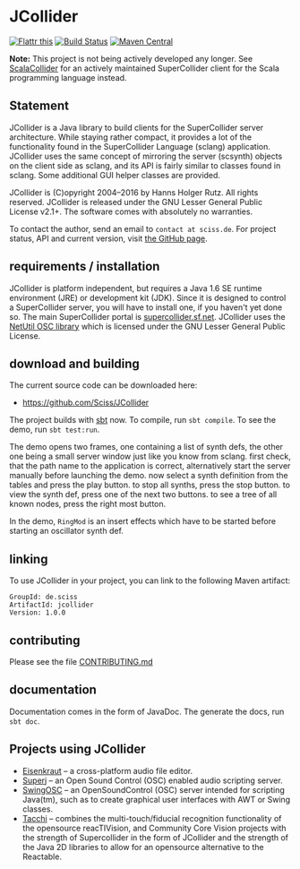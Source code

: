 # JCollider

[![Flattr this](http://api.flattr.com/button/flattr-badge-large.png)](https://flattr.com/submit/auto?user_id=sciss&url=https%3A%2F%2Fgithub.com%2FSciss%2FJCollider&title=JCollider&language=Scala&tags=github&category=software)
[![Build Status](https://travis-ci.org/Sciss/JCollider.svg?branch=master)](https://travis-ci.org/Sciss/JCollider)
[![Maven Central](https://maven-badges.herokuapp.com/maven-central/de.sciss/jcollider/badge.svg)](https://maven-badges.herokuapp.com/maven-central/de.sciss/jcollider)

__Note:__ This project is not being actively developed any longer. See [ScalaCollider](https://github.com/Sciss/ScalaCollider) for an actively maintained SuperCollider client for the Scala programming language instead.

## Statement

JCollider is a Java library to build clients for the SuperCollider server architecture. While staying rather compact, it provides a lot of the functionality found in the SuperCollider Language (sclang) application. JCollider uses the same concept of mirroring the server (scsynth) objects on the client side as sclang, and its API is fairly similar to classes found in sclang. Some additional GUI helper classes are provided.

JCollider is (C)opyright 2004&ndash;2016 by Hanns Holger Rutz. All rights reserved. JCollider is released under the GNU Lesser General Public License v2.1+. The software comes with absolutely no warranties.

To contact the author, send an email to `contact at sciss.de`. For project status, API and current version, visit [the GitHub page](https://github.com/Sciss/JCollider).

## requirements / installation

JCollider is platform independent, but requires a Java 1.6 SE runtime environment (JRE) or development kit (JDK). Since it is designed to control a SuperCollider server, you will have to install one, if you haven't yet done so. The main SuperCollider portal is [supercollider.sf.net](http://supercollider.sf.net/). JCollider uses the [NetUtil OSC library](https://github.com/Sciss/NetUtil) which is licensed under the GNU Lesser General Public License.

## download and building

The current source code can be downloaded here:

- https://github.com/Sciss/JCollider

The project builds with [sbt](http://www.scala-sbt.org/) now. To compile, run `sbt compile`. To see the demo, run `sbt test:run`.

The demo opens two frames, one containing a list of synth defs, the other one being a small server window just like you know from sclang. first check, that the path name to the application is correct, alternatively start the server manually before launching the demo. now select a synth definition from the tables and press the play button. to stop all synths, press the stop button. to view the synth def, press one of the next two buttons. to see a tree of all known nodes, press the right most button.

In the demo, `RingMod` is an insert effects which have to be started before starting an oscillator synth def.

## linking

To use JCollider in your project, you can link to the following Maven artifact:

    GroupId: de.sciss
    ArtifactId: jcollider
    Version: 1.0.0

## contributing

Please see the file [CONTRIBUTING.md](CONTRIBUTING.md)

## documentation

Documentation comes in the form of JavaDoc. The generate the docs, run `sbt doc`.

## Projects using JCollider

- [Eisenkraut](https://github.com/Sciss/Eisenkraut) – a cross-platform audio file editor.
- [Superj](http://sourceforge.net/projects/superj/) – an Open Sound Control (OSC) enabled audio scripting server.
- [SwingOSC](https://github.com/Sciss/SwingOSC) – an OpenSoundControl (OSC) server intended for scripting Java(tm), such as to create graphical user interfaces with AWT or Swing classes.
- [Tacchi](https://code.google.com/p/woolooloo/) – combines the multi-touch/fiducial recognition functionality of the opensource reacTIVision, and Community Core Vision projects with the strength of Supercollider in the form of JCollider and the strength of the Java 2D libraries to allow for an opensource alternative to the Reactable.
